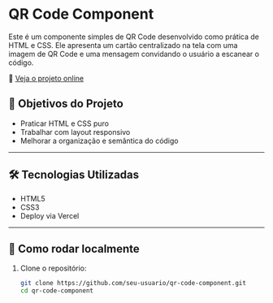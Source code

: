 # QR Code Component

Este é um componente simples de QR Code desenvolvido como prática de HTML e CSS. Ele apresenta um cartão centralizado na tela com uma imagem de QR Code e uma mensagem convidando o usuário a escanear o código.

🔗 [Veja o projeto online](https://qr-code-component-khaki-three.vercel.app)

## 🧠 Objetivos do Projeto

- Praticar HTML e CSS puro
- Trabalhar com layout responsivo
- Melhorar a organização e semântica do código

---

## 🛠 Tecnologias Utilizadas

- HTML5
- CSS3
- Deploy via Vercel

---

## 📁 Como rodar localmente

1. Clone o repositório:
   ```bash
   git clone https://github.com/seu-usuario/qr-code-component.git
   cd qr-code-component
